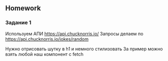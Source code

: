 ##  Homework

### Задание 1
Используем АПИ https://api.chucknorris.io/
Запросы делаем по https://api.chucknorris.io/jokes/random

Нужно отрисовать шутку в h1 и немного стилизовать
За пример можно взять любой наш компонент с fetch
